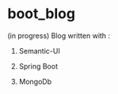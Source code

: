 boot_blog
=========

(in progress) Blog written with :

1. Semantic-UI

2. Spring Boot

3. MongoDb

